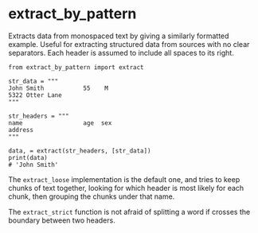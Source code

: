 # extract_by_pattern

Extracts data from monospaced text by giving a similarly formatted example. Useful for extracting structured data from sources with no clear separators. Each header is assumed to include all spaces to its right.

    from extract_by_pattern import extract

    str_data = """
    John Smith           55    M
    5322 Otter Lane
    """
    
    str_headers = """
    name                 age  sex
    address
    """

    data, = extract(str_headers, [str_data])
    print(data)
    # 'John Smith'

The `extract_loose` implementation is the default one, and tries to keep chunks of text together, looking for which header is most likely for each chunk, then grouping the chunks under that name. 

The `extract_strict` function is not afraid of splitting a word if crosses the boundary between two headers.
